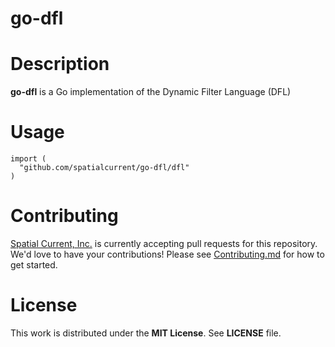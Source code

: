 # go-dfl

# Description

**go-dfl** is a Go implementation of the Dynamic Filter Language (DFL)

# Usage

```
import (
  "github.com/spatialcurrent/go-dfl/dfl"
)
```

# Contributing

[Spatial Current, Inc.](https://spatialcurrent.io) is currently accepting pull requests for this repository.  We'd love to have your contributions!  Please see [Contributing.md](https://github.com/spatialcurrent/go-dfl/blob/master/CONTRIBUTING.md) for how to get started.

# License

This work is distributed under the **MIT License**.  See **LICENSE** file.
